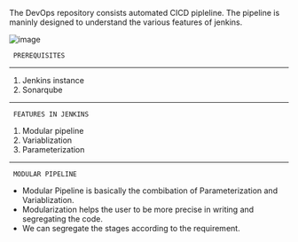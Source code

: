 The DevOps repository consists automated CICD pipleline. The pipeline is maninly designed to understand the various features of jenkins.

![image](https://user-images.githubusercontent.com/95271479/210165012-17686ac3-e7a1-47ef-9c0f-f19dbb056ce0.png)
     
     PREREQUISITES
___________________________________________________________________________________________________________________________________________________________________
1) Jenkins instance
2) Sonarqube

_____________________________________________________________________________________________________________________________________________________________________
     FEATURES IN JENKINS
 
1) Modular pipeline
2) Variablization
3) Parameterization


 _____________________________________________________________________________________________________________________________________________________________________
     MODULAR PIPELINE
     
* Modular Pipeline is basically the combibation of Parameterization and Variablization. 
* Modularization helps the user to be more precise in writing and segregating the code. 
* We can segregate the stages according to the requirement.


     
